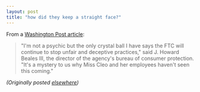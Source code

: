 ```yaml
---
layout: post
title: "how did they keep a straight face?"
---
```




<p>From a <a href="http://www.washingtonpost.com/wp-dyn/articles/A9812-2002Feb14.html">Washington Post article</a>:</p>

<blockquote>"I'm not a psychic but the only crystal ball I have says the FTC will continue to stop unfair and deceptive practices," said J. Howard Beales III, the director of the agency's bureau of consumer protection. "It's a mystery to us why Miss Cleo and her employees haven't seen this coming."
</blockquote>


<p><em>(Originally posted <a href="http://use.perl.org/~lachoy/journal/2873">elsewhere</a>)</em></p>


